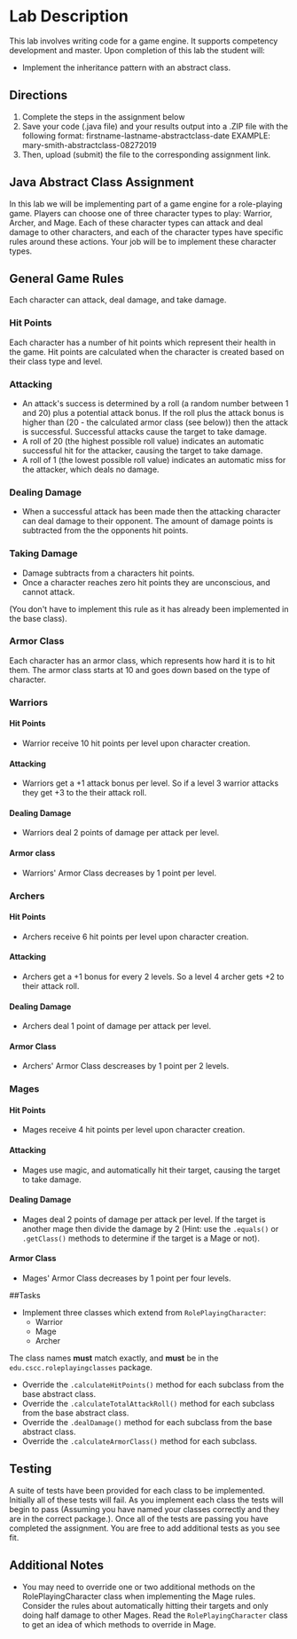 # Lab Description
This lab involves writing code for a game engine. It supports competency development and master. Upon completion of this lab
the student will:
* Implement the inheritance pattern with an abstract class.

## Directions
1. Complete the steps in the assignment below
2. Save your code (.java file) and your results output into a .ZIP file with the following format:
firstname-lastname-abstractclass-date
EXAMPLE: mary-smith-abstractclass-08272019
3. Then, upload (submit) the file to the corresponding assignment link.

## Java Abstract Class Assignment
In this lab we will be implementing part of a game engine for a role-playing game. Players can choose one of three character types 
to play: Warrior, Archer, and Mage. Each of these character types can attack and deal damage to other characters, and each of the
character types have specific rules around these actions. Your job will be to implement these character types. 

## General Game Rules
Each character can attack, deal damage, and take damage. 

### Hit Points
Each character has a number of hit points which represent their health in the game. Hit points are calculated when the character
is created based on their class type and level.

### Attacking
* An attack's success is determined by a roll (a random number between 1 and 20) plus a potential attack bonus. If the roll plus the attack bonus
is higher than (20 - the calculated armor class (see below)) then the attack is successful. Successful attacks cause the target to take damage.
* A roll of 20 (the highest possible roll value) indicates an automatic successful hit for the attacker, causing the target to take damage.
* A roll of 1 (the lowest possible roll value) indicates an automatic miss for the attacker, which deals no damage.

### Dealing Damage
* When a successful attack has been made then the attacking character can deal damage to their opponent. The amount of damage points
is subtracted from the the opponents hit points. 

### Taking Damage
* Damage subtracts from a characters hit points.
* Once a character reaches zero hit points they are unconscious, and cannot attack.

(You don't have to implement this rule as it has already been implemented in the base class).

### Armor Class
Each character has an armor class, which represents how hard it is to hit them. The armor class starts at 10 and goes down based on the
type of character. 

### Warriors
#### Hit Points
* Warrior receive 10 hit points per level upon character creation.

#### Attacking
* Warriors get a +1 attack bonus per level. So if a level 3 warrior attacks they get +3 to the their
attack roll.

#### Dealing Damage
* Warriors deal 2 points of damage per attack per level.

#### Armor class
* Warriors' Armor Class decreases by 1 point per level.

### Archers
#### Hit Points
* Archers receive 6 hit points per level upon character creation.

#### Attacking
* Archers get a +1 bonus for every 2 levels. So a level 4 archer gets +2 to their attack roll.

#### Dealing Damage
* Archers deal 1 point of damage per attack per level.

#### Armor Class
* Archers' Armor Class descreases by 1 point per 2 levels.

### Mages
#### Hit Points
* Mages receive 4 hit points per level upon character creation.

#### Attacking
* Mages use magic, and automatically hit their target, causing the target to take damage.

#### Dealing Damage
* Mages deal 2 points of damage per attack per level. If the target is another mage then divide the damage by 2 (Hint: use the `.equals()` or `.getClass()` methods
to determine if the target is a Mage or not).

#### Armor Class
* Mages' Armor Class decreases by 1 point per four levels.

##Tasks

* Implement three classes which extend from `RolePlayingCharacter`:
    * Warrior
    * Mage
    * Archer
    
The class names **must** match exactly, and **must** be in the `edu.cscc.roleplayingclasses` package.
* Override the `.calculateHitPoints()` method for each subclass from the base abstract class.
* Override the `.calculateTotalAttackRoll()` method for each subclass from the base abstract class.
* Override the `.dealDamage()` method for each subclass from the base abstract class.
* Override the `.calculateArmorClass()` method for each subclass.

## Testing
A suite of tests have been provided for each class to be implemented. Initially all of these tests will fail. As you implement each class
the tests will begin to pass (Assuming you have named your classes correctly and they are in the correct package.). Once all of the tests
are passing you have completed the assignment. You are free to add additional tests as you see fit.

## Additional Notes
* You may need to override one or two additional methods on the RolePlayingCharacter class when implementing the Mage rules. Consider the rules
about automatically hitting their targets and only doing half damage to other Mages. Read the `RolePlayingCharacter` class to get an idea of which 
methods to override in Mage.